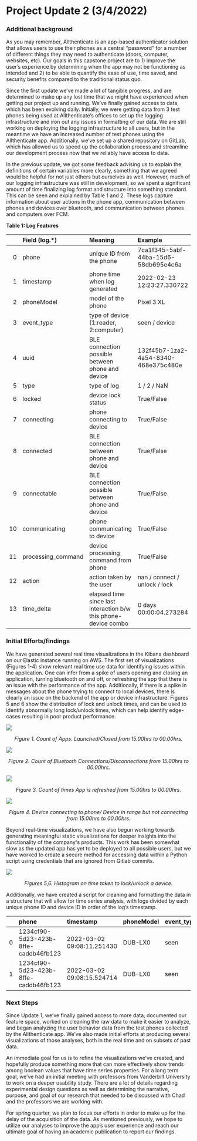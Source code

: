 

# Project Update 2 (3/4/2022)

### **Additional background**

As you may remember, Allthenticate is an app-based authenticator solution that allows users to use their phones as a central “password” for a number of different things they may need to authenticate (doors, computer, websites, etc). Our goals in this capstone project are to 1) improve the user’s experience by determining when the app may not be functioning as intended and 2) to be able to quantify the ease of use, time saved, and security benefits compared to the traditional status quo. 

Since the first update we’ve made a lot of tangible progress, and are determined to make up any lost time that we might have experienced when getting our project up and running. We’ve finally gained access to data, which has been evolving daily. Initially, we were getting data from 3 test phones being used at Allthenticate’s offices to set up the logging infrastructure and iron out any issues in formatting of our data. We are still working on deploying the logging infrastructure to all users, but in the meantime we have an increased number of test phones using the Allthenticate app. Additionally, we’ve set up a shared repository on GitLab, which has allowed us to speed up the collaboration process and streamline our development process now that we reliably have access to data. 

In the previous update, we got some feedback advising us to explain the definitions of certain variables more clearly, something that we agreed would be helpful for not just others but ourselves as well. However, much of our logging infrastructure was still in development, so we spent a significant amount of time finalizing log format and structure into something standard. This can be seen and explained by Table 1 and 2. These logs capture information about user actions in the phone app, communication between phones and devices over bluetooth, and communication between phones and computers over FCM.


  **Table 1: Log Features**
  
|    | Field (log.*)      | Meaning                                                         | Example                              |
|---:|:-------------------|:----------------------------------------------------------------|:-------------------------------------|
|  0 | phone              | unique ID from the phone                                        | 7ca1f345-5abf-44ba-15d6-58db695e4c6a |
|  1 | timestamp          | phone time when log generated                                   | 2022-02-23 12:23:27.330722           |
|  2 | phoneModel         | model of the phone                                              | Pixel 3 XL                           |
|  3 | event_type         | type of device (1:reader, 2:computer)                           | seen / device                        |
|  4 | uuid               | BLE connection possible between phone and device                | 132f45b7-1za2-4a54-8340-468e375c480e |
|  5 | type               | type of log                                                     | 1 / 2 / NaN                          |
|  6 | locked             | device lock status                                              | True/False                           |
|  7 | connecting         | phone connecting to device                                      | True/False                           |
|  8 | connected          | BLE connection between phone and device                         | True/False                           |
|  9 | connectable        | BLE connection possible between phone and device                | True/False                           |
| 10 | communicating      | phone communicating to device                                   | True/False                           |
| 11 | processing_command | device processing command from phone                            | True/False                           |
| 12 | action             | action taken by the user                                        | nan / connect / unlock / lock        |
| 13 | time_delta         | elapsed time since last interaction b/w this phone-device combo | 0 days 00:00:04.273284



### **Initial Efforts/findings**

We have generated several real time visualizations in the Kibana dashboard on our Elastic instance running on AWS. The first set of visualizations (Figures 1-4) show relevant real time use data for identifying issues within the application. One can infer from a spike of users opening and closing an application, turning bluetooth on and off, or refreshing the app that there is an issue with the performance of the app. Additionally, if there is a spike in messages about the phone trying to connect to local devices, there is clearly an issue on the backend of the app or device infrastructure. Figures 5 and 6 show the distribution of lock and unlock times, and can be used to identify abnormally long lock/unlock times, which can help identify edge-cases resulting in poor product performance.
  
![](images/app_launched_closed.png)
<p align="center">
<em>Figure 1. Count of Apps. Launched/Closed from 15.00hrs to 00.00hrs.</em>
</p> 

![](images/ble_enabled_disabled.png)
<p align="center">
<em>Figure 2. Count of Bluetooth Connections/Disconnections from 15.00hrs to 00.00hrs.</em>
</p> 

![](images/app_refreshed.png)
<p align="center">
<em>Figure 3. Count of times App is refreshed from 15.00hrs to 00.00hrs.</em>
</p>

![](images/device_connecting_not_connecting.png)
<p align="center">
<em>Figure 4. Device connecting to phone/ Device in range but not connecting from 15.00hrs to 00.00hrs.</em>
</p> 


Beyond real-time visualizations, we have also begun working towards generating meaningful static visualizations for deeper insights into the functionality of the company's products. This work has been somewhat slow as the updated app has yet to be deployed to all possible users, but we have worked to create a secure method for accessing data within a Python script using credentials that are ignored from Gitlab commits. 

  ![](images/lock_unlock_time.png)
<p align="center">
<em>Figures 5,6. Histogram on time taken to lock/unlock a device.</em>
</p> 

Additionally, we have created a script for cleaning and formatting the data in a structure that will allow for time series analysis, with logs divided by each unique phone ID and device ID in order of the log’s timestamp.


|    | phone                                | timestamp                  | phoneModel   | event_type   | uuid                                 |   type | locked   | connecting   | connected   | connectable   |   communicating |   processing_command |   action | time_delta             |
|---:|:-------------------------------------|:---------------------------|:-------------|:-------------|:-------------------------------------|-------:|:---------|:-------------|:------------|:--------------|----------------:|---------------------:|---------:|:-----------------------|
|  0 | 1234cf90-5d23-423b-8ffe-caddb46fb123 | 2022-03-02 09:08:11.251430 | DUB-LX0      | seen         | 123f95b7-1bb2-4a54-8340-123e375c480e |      1 | False    | False        | False       | True          |             nan |                  nan |      nan | NaT                    |
|  1 | 1234cf90-5d23-423b-8ffe-caddb46fb123 | 2022-03-02 09:08:15.524714 | DUB-LX0      | seen         | 123f95b7-1bb2-4a54-8340-123e375c480e |      1 | True     | False        | False       | True          |             nan |                  nan |      nan | 0 days 00:00:04.273284 |

### **Next Steps**

Since Update 1, we’ve finally gained access to more data, documented our feature space, worked on cleaning the raw data to make it easier to analyze, and began analyzing the user behavior data from the test phones collected by the Allthenticate app. We’ve also made initial efforts at producing several visualizations of those analyses, both in the real time and on subsets of past data. 

An immediate goal for us is to refine the visualizations we’ve created, and hopefully produce something more that can more effectively show trends among boolean values that have time series properties. For a long term goal, we’ve had an initial meeting with professors from Vanderbilt University to work on a deeper usability study. There are a lot of details regarding experimental design questions as well as determining the narrative, purpose, and goal of our research that needed to be discussed with Chad and the professors we are working with.  

For spring quarter, we plan to focus our efforts in order to make up for the delay of the acquisition of the data. As mentioned previously, we hope to utilize our analyses to improve the app’s user experience and reach our ultimate goal of having an academic publication to report our findings.
